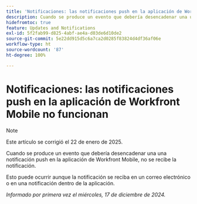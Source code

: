 ```yaml
---
title: 'Notificaciones: las notificaciones push en la aplicación de Workfront Mobile no funcionan'
description: Cuando se produce un evento que debería desencadenar una una notificación push en la aplicación de Workfront Mobile, no se recibe la notificación.
hidefromtoc: true
feature: Updates and Notifications
exl-id: 5f2fab99-d825-4abf-ae4a-d03de6d10de2
source-git-commit: 5e22dd915d5c6a7ca2d0285f83824d4df36af06e
workflow-type: ht
source-wordcount: '87'
ht-degree: 100%

---
```


# Notificaciones: las notificaciones push en la aplicación de Workfront Mobile no funcionan

>[!NOTE]
>
>Este artículo se corrigió el 22 de enero de 2025.

Cuando se produce un evento que debería desencadenar una una notificación push en la aplicación de Workfront Mobile, no se recibe la notificación.

Esto puede ocurrir aunque la notificación se reciba en un correo electrónico o en una notificación dentro de la aplicación.

_Informado por primera vez el miércoles, 17 de diciembre de 2024._
